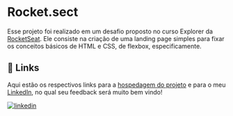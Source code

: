 
# Rocket.sect

Esse projeto foi realizado em um desafio proposto no curso Explorer da [RocketSeat](https://app.rocketseat.com.br/). Ele consiste na criação de uma landing page simples para fixar os conceitos básicos de HTML e CSS, de flexbox, especificamente.


## 🔗 Links

Aqui estão os respectivos links para a [hospedagem do projeto](https://gabrielzleonardo.github.io/explorer-rocketsect-html/) e para o meu [LinkedIn](https://www.linkedin.com/in/gabrielzleonardo/), no qual seu feedback será muito bem vindo!

[![linkedin](https://img.shields.io/badge/linkedin-0A66C2?style=for-the-badge&logo=linkedin&logoColor=white)](https://www.linkedin.com/in/gabrielzleonardo/)

